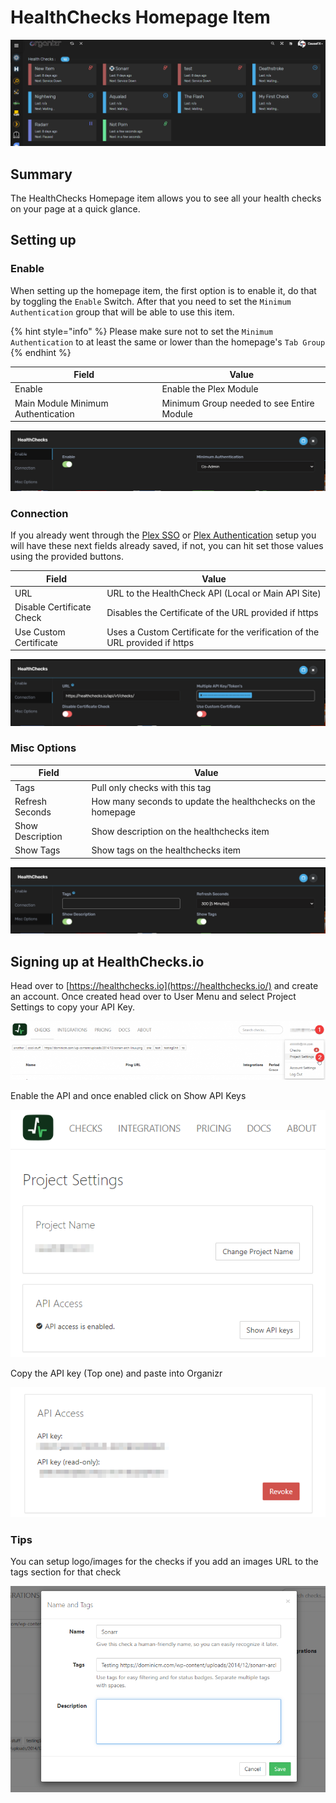 # HealthChecks Homepage Item

![](<../../.gitbook/assets/image (26).png>)

## Summary

The HealthChecks Homepage item allows you to see all your health checks on your page at a quick glance.

## Setting up

### Enable

&#x20;When setting up the homepage item, the first option is to enable it, do that by toggling the `Enable` Switch.  After that you need to set the `Minimum Authentication` group that will be able to use this item.

{% hint style="info" %}
&#x20;Please make sure not to set the `Minimum Authentication` to at least the same or lower than the homepage's `Tab Group`
{% endhint %}

| **Field**                          | **Value**                                 |
| ---------------------------------- | ----------------------------------------- |
| Enable                             | Enable the Plex Module                    |
| Main Module Minimum Authentication | Minimum Group needed to see Entire Module |

![](<../../.gitbook/assets/image (27).png>)

### Connection

If you already went through the [Plex SSO](https://docs.organizr.app/books/setup-features/page/sso) or [Plex Authentication](https://docs.organizr.app/books/setup-features/page/plex-authentication) setup you will have these next fields already saved, if not, you can hit set those values using the provided buttons.&#x20;

| **Field**                 | **Value**                                                                   |
| ------------------------- | --------------------------------------------------------------------------- |
| URL                       | URL to the HealthCheck API (Local or Main API Site)                         |
| Disable Certificate Check | Disables the Certificate of the URL provided if https                       |
| Use Custom Certificate    | Uses a Custom Certificate for the verification of the URL provided if https |

![](<../../.gitbook/assets/image (28).png>)

### Misc Options

| **Field**        | **Value**                                                   |
| ---------------- | ----------------------------------------------------------- |
| Tags             | Pull only checks with this tag                              |
| Refresh Seconds  | How many seconds to update the healthchecks on the homepage |
| Show Description | Show description on the healthchecks item                   |
| Show Tags        | Show tags on the healthchecks item                          |

![](<../../.gitbook/assets/image (29).png>)

## Signing up at HealthChecks.io

Head over to [https://healthchecks.io](https://healthchecks.io/) and create an account.  Once created head over to User Menu and select Project Settings to copy your API Key.

![](<../../.gitbook/assets/image (30).png>)



Enable the API and once enabled click on Show API Keys

![](<../../.gitbook/assets/image (62).png>)

Copy the API key (Top one) and paste into Organizr

![](<../../.gitbook/assets/image (61).png>)

### **Tips**

You can setup logo/images for the checks if you add an images URL to the tags section for that check

![](<../../.gitbook/assets/image (63).png>)
